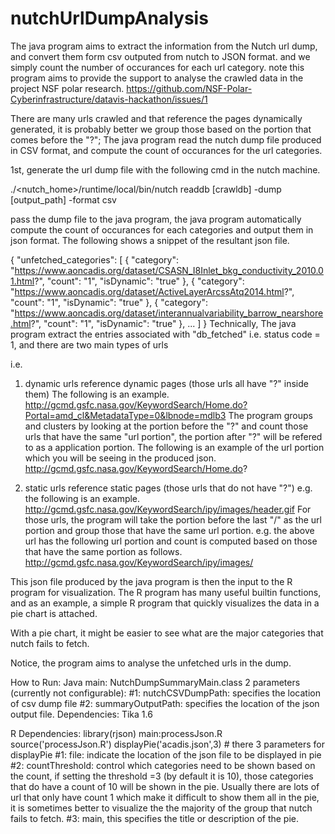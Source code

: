 # nutchUrlDumpAnalysis

The java program aims to extract the information from the Nutch url dump, and convert them form csv outputed from nutch to JSON format.
and we simply count the number of occurances for each url category.
note this program aims to provide the support to analyse the crawled data in the project NSF polar research.
https://github.com/NSF-Polar-Cyberinfrastructure/datavis-hackathon/issues/1 

There are many urls crawled and that reference the pages dynamically generated, it is probably better we group those based on the portion that comes before the "?"; 
The java program read the nutch dump file produced in CSV format, and compute the count of occurances for the url categories.

<h>1st, generate the url dump file with the following cmd in the nutch machine.</h>

./<nutch_home>/runtime/local/bin/nutch readdb [crawldb] -dump [output_path] -format csv 

pass the dump file to the java program, the java program automatically compute the count of occurances for each categories and output them in json format. The following shows a snippet of the resultant json file.

{
    "unfetched_categories": [
        {
            "category": "https://www.aoncadis.org/dataset/CSASN_I8Inlet_bkg_conductivity_2010.01.html?",
            "count": "1",
            "isDynamic": "true"
        },
        {
            "category": "https://www.aoncadis.org/dataset/ActiveLayerArcssAtq2014.html?",
            "count": "1",
            "isDynamic": "true"
        },
        {
            "category": "https://www.aoncadis.org/dataset/interannualvariability_barrow_nearshore.html?",
            "count": "1",
            "isDynamic": "true"
        },
        ...
        ]
}
Technically, 
The java program extract the entries associated with "db_fetched" i.e. status code = 1, and there are two main types of urls 

i.e.
1) dynamic urls reference dynamic pages (those urls all have "?" inside them)
The following is an example.
http://gcmd.gsfc.nasa.gov/KeywordSearch/Home.do?Portal=amd_cl&MetadataType=0&lbnode=mdlb3
The program groups and clusters by looking at the portion before the "?" and count those urls that have the same "url portion", the portion after "?" will be refered to as a application portion. The following is an example of the url portion which you will be seeing in the produced json.
http://gcmd.gsfc.nasa.gov/KeywordSearch/Home.do? 

2) static urls reference static pages (those urls that do not have "?")
e.g. the following is an example.
http://gcmd.gsfc.nasa.gov/KeywordSearch/ipy/images/header.gif
For those urls, the program will take the portion before the last "/" as the url portion and group those that have the same url portion. e.g. the above url has the following url portion and count is computed based on those that have the same portion as follows.
http://gcmd.gsfc.nasa.gov/KeywordSearch/ipy/images/


This json file produced by the java program is then the input to the R program for visualization.
The R program has many useful builtin functions, and as an example, a simple R program that quickly visualizes the data in a pie chart is attached.

With a pie chart, it might be easier to see what are the major categories that nutch fails to fetch.

Notice, the program aims to analyse the unfetched urls in the dump.

How to Run:
Java
main: NutchDumpSummaryMain.class
2 parameters (currently not configurable): 
        #1: nutchCSVDumpPath: specifies the location of csv dump file
		#2: summaryOutputPath: specifies the location of the json output file.
Dependencies: Tika 1.6


R
Dependencies: library(rjson)
main:processJson.R
    source('processJson.R')
    displayPie('acadis.json',3)
    # there 3 parameters for displayPie
        #1: file: indicate the location of the json file to be displayed in pie
        #2: countThreshold: control which categories need to be shown based on the count, if setting the threshold =3 (by default it is 10), those categories that do have a count of 10 will be shown in the pie. Usually there are lots of url that only have count 1 which make it difficult to show them all in the pie, it is sometimes better to visualize the the majority of the group that nutch fails to fetch.
        #3: main, this specifies the title or description of the pie.
    








